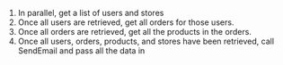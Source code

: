 1. In parallel, get a list of users and stores
1. Once all users are retrieved, get all orders for those users.
1. Once all orders are retrieved, get all the products in the orders.
1. Once all users, orders, products, and stores have been retrieved, call SendEmail and pass all the data in